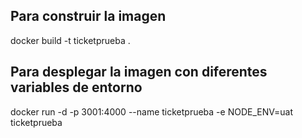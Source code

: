 ## Para construir la imagen

docker build -t ticketprueba .

## Para desplegar la imagen con diferentes variables de entorno

docker run -d -p 3001:4000 --name ticketprueba -e NODE_ENV=uat ticketprueba



